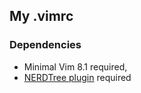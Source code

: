 ## My .vimrc

### Dependencies

* Minimal Vim 8.1 required,
* [NERDTree plugin][0] required

[0]:https://github.com/preservim/nerdtree
